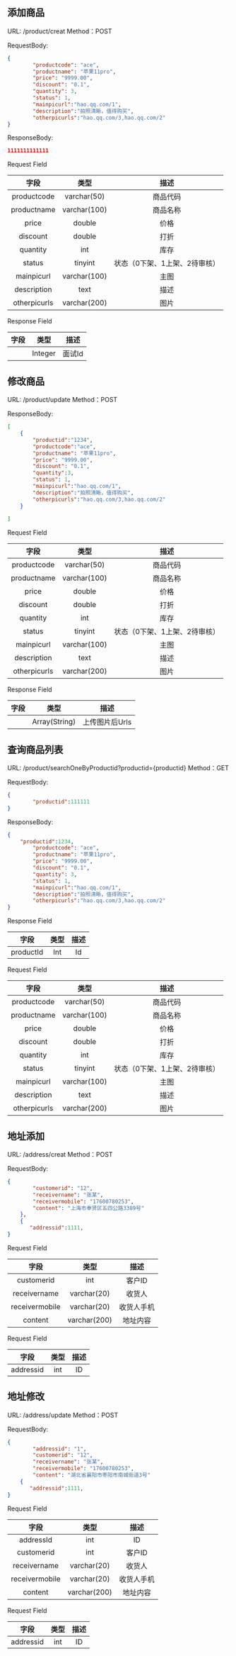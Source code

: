 ## 添加商品

URL: /product/creat
Method：POST 

RequestBody:  
```json
{
        "productcode": "ace",
        "productname": "苹果11pro",
        "price": "9999.00",
        "discount": "0.1",
        "quantity": 3,
        "status": 1,
        "mainpicurl":"hao.qq.com/1",
        "description":"拍照清晰，值得购买",
        "otherpicurls":"hao.qq.com/3,hao.qq.com/2"
}

```

ResponseBody:  
```json
1111111111111

```

Request Field  

| 字段     |     类型 |   描述   |
| :--------------: | :--------:| :------: |
| productcode   | varchar(50)   | 商品代码    |
| productname   | varchar(100)  | 商品名称    |
| price   | double  | 价格  |
| discount   | double  | 打折  |
| quantity   | int  | 库存  |
| status   | tinyint  |  状态（0下架、1上架、2待审核） |
| mainpicurl   | varchar(100)  | 主图  |
| description  | text  | 描述  |
| otherpicurls   | varchar(200)  | 图片  |

Response Field  

| 字段     |     类型 |   描述   |
| :--------------: | :--------:| :------: |
|    | Integer   | 面试Id    |


##  修改商品

URL: /product/update
Method：POST

ResponseBody:  
```json
[
    {
        "productid":"1234",
        "productcode":"ace",
        "productname": "苹果11pro",
        "price": "9999.00",
        "discount": "0.1",
        "quantity":3,
        "status": 1,
        "mainpicurl":"hao.qq.com/1",
        "description":"拍照清晰，值得购买",
        "otherpicurls":"hao.qq.com/3,hao.qq.com/2"
    }
        
]

```

Request Field  

| 字段     |     类型 |   描述   |
| :--------------: | :--------:| :------: |
| productcode   | varchar(50)   | 商品代码    |
| productname   | varchar(100)  | 商品名称    |
| price   | double  | 价格  |
| discount   | double  | 打折  |
| quantity   | int  | 库存  |
| status   | tinyint  |  状态（0下架、1上架、2待审核） |
| mainpicurl   | varchar(100)  | 主图  |
| description  | text  | 描述  |
| otherpicurls   | varchar(200)  | 图片  |

Response Field  

| 字段     |     类型 |   描述   |
| :--------------: | :--------:| :------: |
|    | Array(String)   | 上传图片后Urls    |

##  查询商品列表

URL: /product/searchOneByProductid?productid={productid}
Method：GET

RequestBody:  
```json
{
        "productid":111111
}

```

ResponseBody:  
```json
{
    "productid":1234,
        "productcode": "ace",
        "productname": "苹果11pro",
        "price": "9999.00",
        "discount": "0.1",
        "quantity": 3,
        "status": 1,
        "mainpicurl":"hao.qq.com/1",
        "description":"拍照清晰，值得购买",
        "otherpicurls":"hao.qq.com/3,hao.qq.com/2"
}

```
Response Field  

| 字段     |     类型 |   描述   |
| :--------------: | :--------:| :------: |
|  productId  | Int   | Id    |

Request Field  

| 字段     |     类型 |   描述   |
| :--------------: | :--------:| :------: |
| productcode   | varchar(50)   | 商品代码    |
| productname   | varchar(100)  | 商品名称    |
| price   | double  | 价格  |
| discount   | double  | 打折  |
| quantity   | int  | 库存  |
| status   | tinyint  |  状态（0下架、1上架、2待审核） |
| mainpicurl   | varchar(100)  | 主图  |
| description  | text  | 描述  |
| otherpicurls   | varchar(200)  | 图片  |

##  地址添加

URL: /address/creat
Method：POST

RequestBody:  
```json
{
        "customerid": "12",
        "receivername": "张某",
        "receivermobile": "17600780253",
        "content": "上海市奉贤区五四公路3389号"
    },
    {
       "addressid":1111,
}

```

Request Field

| 字段     |     类型 |   描述   |
| :--------------: | :--------:| :------: |
| customerid   | int   | 客户ID    |
| receivername   | varchar(20)  | 收货人    |
| receivermobile   | varchar(20)  | 收货人手机    |
| content   | varchar(200)   | 地址内容    |


Request Field

| 字段     |     类型 |   描述   |
| :--------------: | :--------:| :------: |
| addressid   | int  | ID    |


##  地址修改

URL: /address/update
Method：POST

RequestBody:  
```json
{
        "addressid": "1",
        "customerid": "12",
        "receivername": "张某",
        "receivermobile": "17600780253",
        "content": "湖北省襄阳市枣阳市南城街道3号"
    {
       "addressid":1111,
}

```

Request Field

| 字段     |     类型 |   描述   |
| :--------------: | :--------:| :------: |
| addressId   | int   | ID    |
| customerid   | int   | 客户ID    |
| receivername   | varchar(20)  | 收货人    |
| receivermobile   | varchar(20)  | 收货人手机    |
| content   | varchar(200)   | 地址内容    |


Request Field

| 字段     |     类型 |   描述   |
| :--------------: | :--------:| :------: |
| addressid   | int  | ID    |

